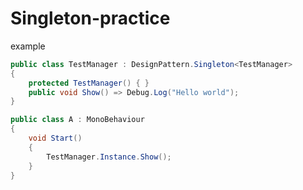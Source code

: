 # Singleton-practice

example

```C#
public class TestManager : DesignPattern.Singleton<TestManager>
{
    protected TestManager() { }
    public void Show() => Debug.Log("Hello world");
}
```

```C#
public class A : MonoBehaviour
{
    void Start()
    {
        TestManager.Instance.Show();
    }
}
```
